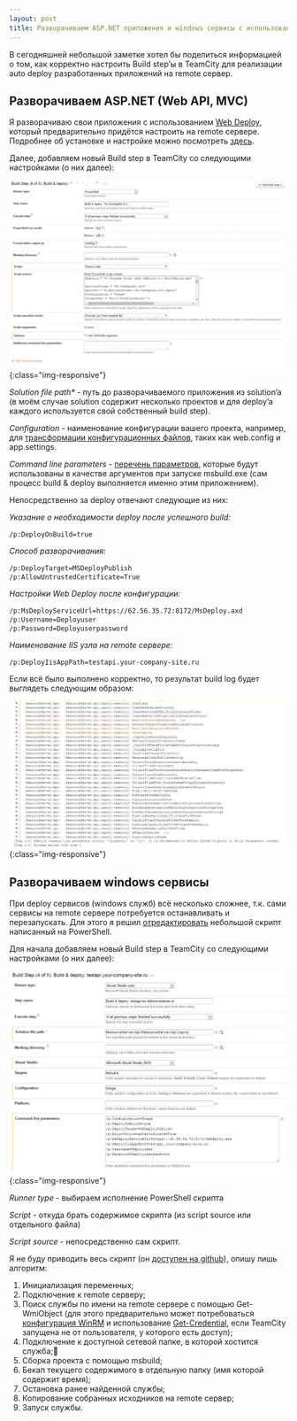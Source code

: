 ```yaml
---
layout: post
title: Разворачиваем ASP.NET приложения и windows сервисы с использованием TeamCity
---
```


В сегодняшней небольшой заметке хотел бы поделиться информацией о том, как корректно настроить Build step’ы в TeamCity для реализации auto deploy разработанных приложений на remote сервер.

## Разворачиваем ASP.NET (Web API, MVC)

Я разворачиваю свои приложения с использованием [Web Deploy](https://www.iis.net/downloads/microsoft/web-deploy), который предварительно придётся настроить на remote сервере. Подробнее об установке и настройке можно посмотреть [здесь](https://www.iis.net/learn/install/installing-publishing-technologies/installing-and-configuring-web-deploy-on-iis-80-or-later).

Далее, добавляем новый Build step в TeamCity со следующими настройками (о них далее):

![mt command](/images/post/build_deploy_teamcity_solution.png){:class="img-responsive"}

_Solution file path*_ - путь до разворачиваемого приложения из solution’a (в моём случае solution содержит несколько проектов и для deploy’a каждого используется свой собственный build step).

_Configuration_ - наименование конфигурации вашего проекта, например, для [трансформации конфигурационных файлов](https://msdn.microsoft.com/ru-ru/library/dd465318(v=vs.100).aspx), таких как web.config и app.settings.

_Command line parameters_ - [перечень параметров](https://msdn.microsoft.com/en-us/library/microsoft.teamfoundation.build.workflow.activities.msbuild(v=vs.120).aspx), которые будут использованы в качестве аргументов при запуске msbuild.exe (сам процесс build & deploy выполняется именно этим приложением).

Непосредственно за deploy отвечают следующие из них:

_Указание о необходимости deploy после успешного build:_

```
/p:DeployOnBuild=true
```

_Способ разворачивания:_

```
/p:DeployTarget=MSDeployPublish
/p:AllowUntrustedCertificate=True
```

_Настройки Web Deploy после конфигурации:_

```
/p:MsDeployServiceUrl=https://62.56.35.72:8172/MsDeploy.axd
/p:Username=Deployuser
/p:Password=Deployuserpassword
```

_Наименование IIS узла на remote сервере:_

```
/p:DeployIisAppPath=testapi.your-company-site.ru
```

Если всё было выполнено корректно, то результат build log будет выглядеть следующим образом:

![mt command](/images/post/build_deploy_solution_service_output.png){:class="img-responsive"}

## Разворачиваем windows сервисы

При deploy сервисов (windows служб) всё несколько сложнее, т.к. сами сервисы на remote сервере потребуется останавливать и перезапускать. Для этого я решил [отредактировать](https://github.com/ialekseev/DeployRemoteServiceExample/blob/master/deploy_remote_service.ps1) небольшой скрипт написанный на PowerShell.

Для начала добавляем новый Build step в TeamCity со следующими настройками (о них далее):

![mt command](/images/post/build_deploy_teamcity_service.png){:class="img-responsive"}

_Runner type_ - выбираем исполнение PowerShell скрипта

_Script_ - откуда брать содержимое скрипта (из script source или отдельного файла)

_Script source_ - непосредственно сам скрипт.

Я не буду приводить весь скрипт (он [доступен на github](https://github.com/FSou1/DeployWindowsServiceToRemoteServiceExample/blob/master/deploy_windows_service.ps1)), опишу лишь алгоритм:
1. Инициализация переменных;
2. Подключение к remote серверу;
3. Поиск службы по имени на remote сервере с помощью Get-WmiObject (для этого предварительно может потребоваться [конфигурация WinRM](https://technet.microsoft.com/ru-ru/library/hh921475(v=ws.11).aspx) и использование [Get-Credential](https://msdn.microsoft.com/en-us/powershell/reference/5.1/microsoft.powershell.security/get-credential), если TeamCity запущена не от пользователя, у которого есть доступ);
4. Подключение к доступной сетевой папке, в которой хостится служба;
5. Сборка проекта с помощью msbuild;
6. Бекап текущего содержимого в отдельную папку (имя которой содержит время);
7. Остановка ранее найденной службы;
8. Копирование собранных исходников на remote сервер;
9. Запуск службы.









